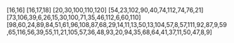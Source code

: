 [16,16]
[16,17,18]
[20,30,100,110,120]
[54,23,102,90,40,74,112,74,76,21]
[73,106,39,6,26,15,30,100,71,35,46,112,6,60,110]
[98,60,24,89,84,51,61,96,108,87,68,29,14,11,13,50,13,104,57,8,57,111,92,87,9,59,65,116,56,39,55,11,21,105,57,36,48,93,20,94,35,68,64,41,37,11,50,47,8,9]